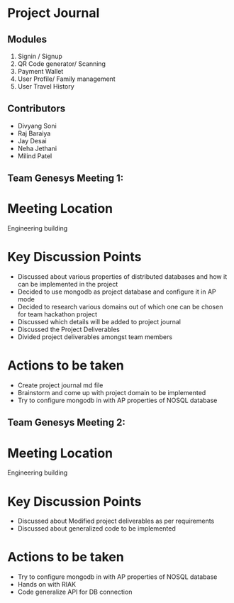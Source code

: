 # Project Journal

## Modules
1. Signin / Signup
2. QR Code generator/ Scanning
3. Payment Wallet
4. User Profile/ Family management
5. User Travel History

## Contributors
* Divyang Soni
* Raj Baraiya
* Jay Desai
* Neha Jethani
* Milind Patel

## Team Genesys Meeting 1:

# Meeting Location
Engineering building

# Key Discussion Points
* Discussed about various properties of distributed databases and how it can be implemented in the project
* Decided to use mongodb as project database and configure it in AP mode
* Decided to research various domains out of which one can be chosen for team hackathon project
* Discussed which details will be added to project journal
* Discussed the Project Deliverables 
* Divided project deliverables amongst team members

# Actions to be taken
* Create project journal md file
* Brainstorm and come up with project domain to be implemented
* Try to configure mongodb in with AP properties of NOSQL database


## Team Genesys Meeting 2:

# Meeting Location
Engineering building

# Key Discussion Points
* Discussed about Modified project deliverables as per requirements
* Discussed about generalized code to be implemented

# Actions to be taken
* Try to configure mongodb in with AP properties of NOSQL database
* Hands on with RIAK 
* Code generalize API for DB connection


